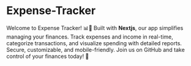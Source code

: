 # Expense-Tracker
Welcome to Expense Tracker! 📊🌟 Built with **Nextjs**, our app simplifies managing your finances. Track expenses and income in real-time, categorize transactions, and visualize spending with detailed reports. Secure, customizable, and mobile-friendly. Join us on GitHub and take control of your finances today! 🚀
